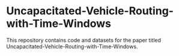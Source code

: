# Uncapacitated-Vehicle-Routing-with-Time-Windows
This repository contains code and datasets for the paper titled Uncapacitated-Vehicle-Routing-with-Time-Windows.

